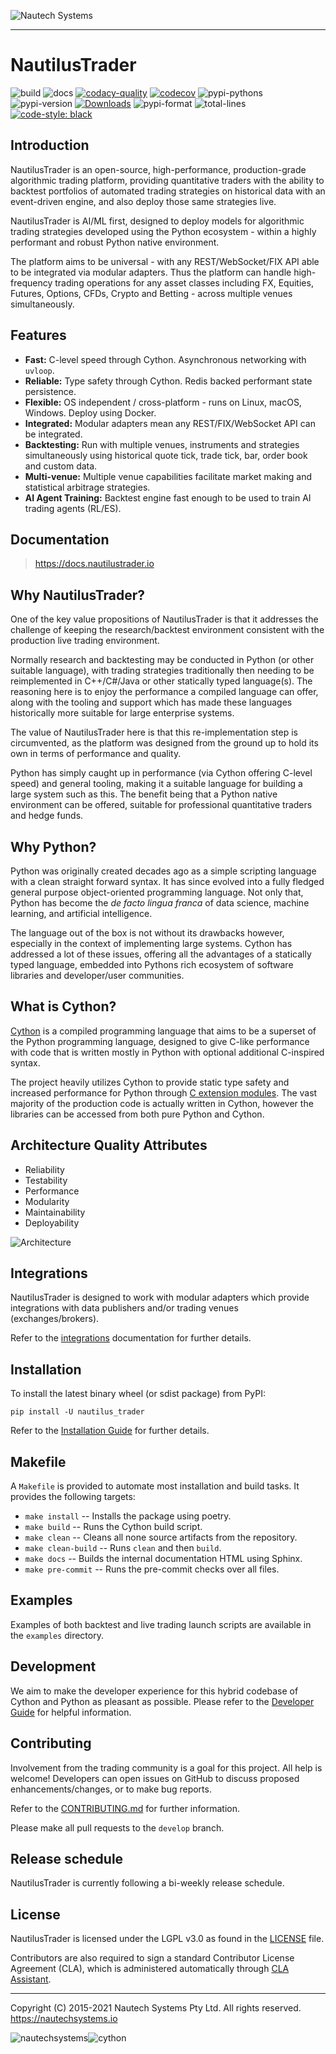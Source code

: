 ![Nautech Systems](https://github.com/nautechsystems/nautilus_trader/blob/develop/docs/artwork/nautech-systems-logo.png?raw=true "logo")

---

# NautilusTrader

![build](https://github.com/nautechsystems/nautilus_trader/workflows/build/badge.svg)
![docs](https://github.com/nautechsystems/nautilus_trader/workflows/docs/badge.svg)
[![codacy-quality](https://api.codacy.com/project/badge/Grade/a1d3ccf7bccb4483b091975681a5cb23)](https://app.codacy.com/gh/nautechsystems/nautilus_trader?utm_source=github.com&utm_medium=referral&utm_content=nautechsystems/nautilus_trader&utm_campaign=Badge_Grade_Dashboard)
[![codecov](https://codecov.io/gh/nautechsystems/nautilus_trader/branch/master/graph/badge.svg?token=DXO9QQI40H)](https://codecov.io/gh/nautechsystems/nautilus_trader)
![pypi-pythons](https://img.shields.io/pypi/pyversions/nautilus_trader)
![pypi-version](https://img.shields.io/pypi/v/nautilus_trader)
[![Downloads](https://pepy.tech/badge/nautilus-trader)](https://pepy.tech/project/nautilus-trader)
![pypi-format](https://img.shields.io/pypi/format/nautilus_trader?color=blue)
![total-lines](https://img.shields.io/tokei/lines/github/nautechsystems/nautilus_trader)
[![code-style: black](https://img.shields.io/badge/code%20style-black-000000.svg)](https://github.com/psf/black)

## Introduction

NautilusTrader is an open-source, high-performance, production-grade algorithmic trading platform,
providing quantitative traders with the ability to backtest portfolios of automated trading strategies
on historical data with an event-driven engine, and also deploy those same strategies live.

NautilusTrader is AI/ML first, designed to deploy models for algorithmic trading strategies developed
using the Python ecosystem - within a highly performant and robust Python native environment.

The platform aims to be universal - with any REST/WebSocket/FIX API able to be integrated via modular
adapters. Thus the platform can handle high-frequency trading operations for any asset classes
including FX, Equities, Futures, Options, CFDs, Crypto and Betting - across multiple venues simultaneously.

## Features

- **Fast:** C-level speed through Cython. Asynchronous networking with `uvloop`.
- **Reliable:** Type safety through Cython. Redis backed performant state persistence.
- **Flexible:** OS independent / cross-platform - runs on Linux, macOS, Windows. Deploy using Docker.
- **Integrated:** Modular adapters mean any REST/FIX/WebSocket API can be integrated.
- **Backtesting:** Run with multiple venues, instruments and strategies simultaneously using historical quote tick, trade tick, bar, order book and custom data.
- **Multi-venue:** Multiple venue capabilities facilitate market making and statistical arbitrage strategies.
- **AI Agent Training:** Backtest engine fast enough to be used to train AI trading agents (RL/ES).

## Documentation

> https://docs.nautilustrader.io

## Why NautilusTrader?

One of the key value propositions of NautilusTrader is that it addresses the challenge of keeping
the research/backtest environment consistent with the production live trading environment.

Normally research and backtesting may be conducted in Python (or other suitable language), with
trading strategies traditionally then needing to be reimplemented in C++/C#/Java or other statically
typed language(s). The reasoning here is to enjoy the performance a compiled language can offer,
along with the tooling and support which has made these languages historically more suitable for
large enterprise systems.

The value of NautilusTrader here is that this re-implementation step is circumvented, as the
platform was designed from the ground up to hold its own in terms of performance and quality.

Python has simply caught up in performance (via Cython offering C-level speed) and general tooling,
making it a suitable language for building a large system such as this. The benefit being that a
Python native environment can be offered, suitable for professional quantitative traders and hedge
funds.

## Why Python?

Python was originally created decades ago as a simple scripting language with a clean straight
forward syntax. It has since evolved into a fully fledged general purpose object-oriented
programming language. Not only that, Python has become the _de facto lingua franca_ of data science,
machine learning, and artificial intelligence.

The language out of the box is not without its drawbacks however, especially in the context of
implementing large systems. Cython has addressed a lot of these issues, offering all the advantages
of a statically typed language, embedded into Pythons rich ecosystem of software libraries and
developer/user communities.

## What is Cython?

[Cython](https://cython.org) is a compiled programming language that aims to be a superset of the Python programming
language, designed to give C-like performance with code that is written mostly in Python with
optional additional C-inspired syntax.

The project heavily utilizes Cython to provide static type safety and increased performance
for Python through [C extension modules](https://docs.python.org/3/extending/extending.html). The vast majority of the production code is actually
written in Cython, however the libraries can be accessed from both pure Python and Cython.

## Architecture Quality Attributes

- Reliability
- Testability
- Performance
- Modularity
- Maintainability
- Deployability

![Architecture](https://github.com/nautechsystems/nautilus_trader/blob/develop/docs/artwork/architecture.png?raw=true "")

## Integrations

NautilusTrader is designed to work with modular adapters which provide integrations with data
publishers and/or trading venues (exchanges/brokers).

Refer to the [integrations](https://docs.nautilustrader.io/integrations) documentation for further details.

## Installation

To install the latest binary wheel (or sdist package) from PyPI:

    pip install -U nautilus_trader

Refer to the [Installation Guide](https://docs.nautilustrader.io/getting-started/installation) for further details.

## Makefile

A `Makefile` is provided to automate most installation and build tasks. It provides the following targets:
- `make install` -- Installs the package using poetry.
- `make build` -- Runs the Cython build script.
- `make clean` -- Cleans all none source artifacts from the repository.
- `make clean-build` -- Runs `clean` and then `build`.
- `make docs` -- Builds the internal documentation HTML using Sphinx.
- `make pre-commit` -- Runs the pre-commit checks over all files.

## Examples

Examples of both backtest and live trading launch scripts are available in the `examples` directory.

## Development

We aim to make the developer experience for this hybrid codebase of Cython and Python
as pleasant as possible.
Please refer to the [Developer Guide](https://docs.nautilustrader.io/developer-guide) for helpful information.

## Contributing

Involvement from the trading community is a goal for this project. All help is welcome!
Developers can open issues on GitHub to discuss proposed enhancements/changes, or
to make bug reports.

Refer to the [CONTRIBUTING.md](https://github.com/nautechsystems/nautilus_trader/blob/master/CONTRIBUTING.md) for further information.

Please make all pull requests to the `develop` branch.

## Release schedule

NautilusTrader is currently following a bi-weekly release schedule.

## License

NautilusTrader is licensed under the LGPL v3.0 as found in the [LICENSE](https://github.com/nautechsystems/nautilus_trader/blob/master/LICENSE) file.

Contributors are also required to sign a standard Contributor License Agreement (CLA), which is administered automatically through [CLA Assistant](https://cla-assistant.io/).

---

Copyright (C) 2015-2021 Nautech Systems Pty Ltd. All rights reserved.
https://nautechsystems.io

![nautechsystems](https://github.com/nautechsystems/nautilus_trader/blob/develop/docs/artwork/ns-logo.png?raw=true "nautechsystems")![cython](https://github.com/nautechsystems/nautilus_trader/blob/develop/docs/artwork/cython-logo.png?raw=true "cython")
